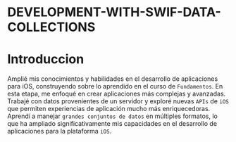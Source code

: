 # DEVELOPMENT-WITH-SWIF-DATA-COLLECTIONS

 # Introduccion

Amplié mis conocimientos y habilidades en el desarrollo de aplicaciones para iOS, construyendo sobre lo aprendido en el curso de `Fundamentos`. En esta etapa, me enfoqué en crear aplicaciones más complejas y avanzadas. Trabajé con datos provenientes de un servidor y exploré nuevas `APIs` de `iOS` que permiten experiencias de aplicación mucho más enriquecedoras. Aprendí a manejar `grandes conjuntos de datos` en múltiples formatos, lo que ha ampliado significativamente mis capacidades en el desarrollo de aplicaciones para la plataforma `iOS`.
